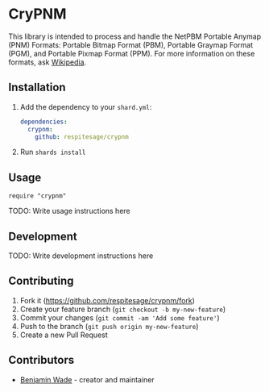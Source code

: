 # CryPNM

This library is intended to process and handle the NetPBM Portable Anymap (PNM)
Formats: Portable Bitmap Format (PBM), Portable Graymap Format (PGM), and
Portable Pixmap Format (PPM). For more information on these formats, ask
[Wikipedia](https://en.wikipedia.org/wiki/Netpbm_format).

## Installation

1. Add the dependency to your `shard.yml`:

   ```yaml
   dependencies:
     crypnm:
       github: respitesage/crypnm
   ```

2. Run `shards install`

## Usage

```crystal
require "crypnm"
```

TODO: Write usage instructions here

## Development

TODO: Write development instructions here

## Contributing

1. Fork it (<https://github.com/respitesage/crypnm/fork>)
2. Create your feature branch (`git checkout -b my-new-feature`)
3. Commit your changes (`git commit -am 'Add some feature'`)
4. Push to the branch (`git push origin my-new-feature`)
5. Create a new Pull Request

## Contributors

- [Benjamin Wade](https://github.com/respitesage) - creator and maintainer
